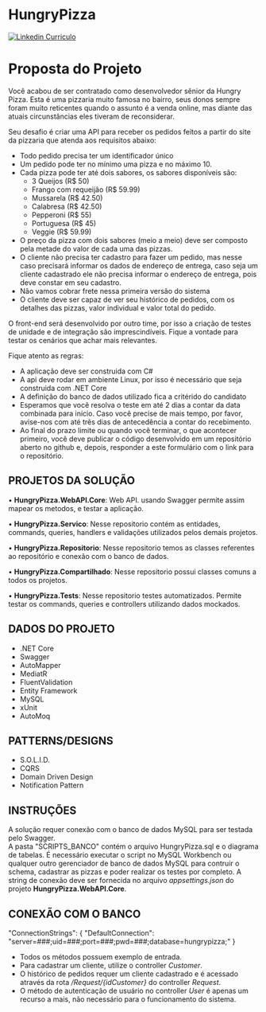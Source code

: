 # HungryPizza
[![Linkedin Curriculo](https://www.linkedin.com/in/cassioguilhermy/)](https://drive.google.com/file/d/1_2ua5M043qV1z5LOwkk37pwie-bAxbJc/view?usp=sharing)

# Proposta do Projeto

Você acabou de ser contratado como desenvolvedor sênior da Hungry Pizza. Esta é uma pizzaria muito famosa no bairro, seus donos sempre foram muito reticentes quando o assunto é a venda online, mas diante das atuais circunstâncias eles tiveram de reconsiderar. 

Seu desafio é criar uma API para receber os pedidos feitos a partir do site da pizzaria que atenda aos requisitos abaixo:

- Todo pedido precisa ter um identificador único
- Um pedido pode ter no mínimo uma pizza e no máximo 10.
- Cada pizza pode ter até dois sabores, os sabores disponíveis são:
	 - 3 Queijos (R$ 50)
	 - Frango com requeijão (R$ 59.99)
	 - Mussarela (R$ 42.50)
	 - Calabresa (R$ 42.50)
	 - Pepperoni (R$ 55)
	 - Portuguesa (R$ 45)
	 - Veggie (R$ 59.99)
- O preço da pizza com dois sabores (meio a meio) deve ser composto pela metade do valor de cada uma das pizzas.
- O cliente não precisa ter cadastro para fazer um pedido, mas nesse caso precisará informar os dados de endereço de entrega, caso seja um cliente cadastrado ele não precisa informar o endereço de entrega, pois deve constar em seu cadastro.
- Não vamos cobrar frete nessa primeira versão do sistema
- O cliente deve ser capaz de ver seu histórico de pedidos, com os detalhes das pizzas, valor individual e valor total do pedido.

O front-end será desenvolvido por outro time, por isso a criação de testes de unidade e de integração são imprescindíveis. Fique a vontade para testar os cenários que achar mais relevantes.

Fique atento as regras:
- A aplicação deve ser construida com C#
- A api deve rodar em ambiente Linux, por isso é necessário que seja construida com .NET Core
- A definição do banco de dados utilizado fica a critérido do candidato
- Esperamos que você resolva o teste em até 2 dias a contar da data combinada para início. Caso você precise de mais tempo, por favor, avise-nos com até três dias de antecedência a contar do recebimento.
- Ao final do prazo limite ou quando você terminar, o que acontecer primeiro, você deve publicar o código desenvolvido em um repositório aberto no github e, depois, responder a este formulário com o link para o repositório.

## PROJETOS DA SOLUÇÃO

• **HungryPizza.WebAPI.Core**: Web API. usando Swagger permite assim mapear os metodos, e testar a aplicação.

• **HungryPizza.Servico**: Nesse repositorio contém as entidades, commands, queries, handlers e validações utilizados pelos demais projetos.

• **HungryPizza.Repositorio**: Nesse repositorio temos as classes referentes ao repositório e conexão com o banco de dados.

• **HungryPizza.Compartilhado**: Nesse repositorio possui classes comuns a todos os projetos.

• **HungryPizza.Tests**: Nesse repositorio testes automatizados. Permite testar os commands, queries e controllers utilizando dados mockados.

## DADOS DO PROJETO

- .NET Core 
- Swagger
- AutoMapper
- MediatR
- FluentValidation
- Entity Framework
- MySQL
- xUnit
- AutoMoq

## PATTERNS/DESIGNS

- S.O.L.I.D.
- CQRS
- Domain Driven Design
- Notification Pattern

## INSTRUÇÕES

A solução requer conexão com o banco de dados MySQL para ser testada pelo Swagger.  
A pasta "SCRIPTS_BANCO" contém o arquivo HungryPizza.sql e o diagrama de tabelas. É necessário executar o script no MySQL Workbench ou qualquer outro gerenciador de banco de dados MySQL para contruir o schema, cadastrar as pizzas e poder realizar os testes por completo.
A string de conexão deve ser fornecida no arquivo _appsettings.json_ do projeto **HungryPizza.WebAPI.Core**.

## CONEXÃO COM O BANCO

"ConnectionStrings": {
    "DefaultConnection": "server=###;uid=###;port=###;pwd=###;database=hungrypizza;"
}

- Todos os métodos possuem exemplo de entrada.  
- Para cadastrar um cliente, utilize o controller _Customer_.  
- O histórico de pedidos requer um cliente cadastrado e é acessado através da rota _/Request/{idCustomer}_ do controller _Request_.  
- O método de autenticação de usuário no controller _User_ é apenas um recurso a mais, não necessário para o funcionamento do sistema.
